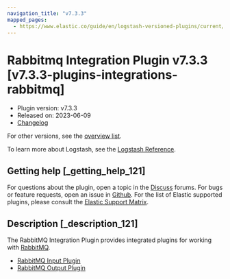 ```yaml
---
navigation_title: "v7.3.3"
mapped_pages:
  - https://www.elastic.co/guide/en/logstash-versioned-plugins/current/v7.3.3-plugins-integrations-rabbitmq.html
---
```


# Rabbitmq Integration Plugin v7.3.3 [v7.3.3-plugins-integrations-rabbitmq]

* Plugin version: v7.3.3
* Released on: 2023-06-09
* [Changelog](https://github.com/logstash-plugins/logstash-integration-rabbitmq/blob/v7.3.3/CHANGELOG.md)

For other versions, see the [overview list](integration-rabbitmq-index.md).

To learn more about Logstash, see the [Logstash Reference](https://www.elastic.co/guide/en/logstash/current/index.html).

## Getting help [_getting_help_121]

For questions about the plugin, open a topic in the [Discuss](http://discuss.elastic.co) forums. For bugs or feature requests, open an issue in [Github](https://github.com/logstash-plugins/logstash-integration-rabbitmq). For the list of Elastic supported plugins, please consult the [Elastic Support Matrix](https://www.elastic.co/support/matrix#matrix_logstash_plugins).

## Description [_description_121]

The RabbitMQ Integration Plugin provides integrated plugins for working with [RabbitMQ](http://www.rabbitmq.com/).

* [RabbitMQ Input Plugin](https://www.elastic.co/guide/en/logstash/current/plugins-inputs-rabbitmq.html)
* [RabbitMQ Output Plugin](https://www.elastic.co/guide/en/logstash/current/plugins-outputs-rabbitmq.html)
